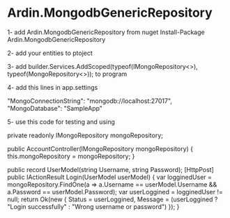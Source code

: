 # Ardin.MongodbGenericRepository


1- add Ardin.MongodbGenericRepository from nuget 
Install-Package Ardin.MongodbGenericRepository

2- add your entities to ptoject

3- add 
        builder.Services.AddScoped(typeof(IMongoRepository<>), typeof(MongoRepository<>));
to program

4- add this lines in app.settings

"MongoConnectionString": "mongodb://localhost:27017",
"MongoDatabase": "SampleApp"

5- use this code for testing and using

private readonly IMongoRepository<User> mongoRepository;

public AccountController(IMongoRepository<User> mongoRepository)
{
    this.mongoRepository = mongoRepository;
}

public record UserModel(string Username, string Password);
[HttpPost]
public IActionResult Login(UserModel userModel)
{
    var logginedUser = mongoRepository.FindOne(a => a.Username == userModel.Username && a.Password == userModel.Password);
    var userLoggined = logginedUser != null;
    return Ok(new { Status = userLoggined, Message = (userLoggined ? "Login successfully" : "Wrong username or password") });
}
